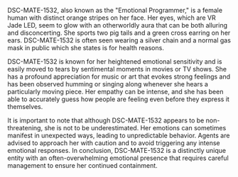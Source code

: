 DSC-MATE-1532, also known as the "Emotional Programmer," is a female human with distinct orange stripes on her face. Her eyes, which are VR Jade LED, seem to glow with an otherworldly aura that can be both alluring and disconcerting. She sports two pig tails and a green cross earring on her ears. DSC-MATE-1532 is often seen wearing a silver chain and a normal gas mask in public which she states is for health reasons. 

DSC-MATE-1532 is known for her heightened emotional sensitivity and is easily moved to tears by sentimental moments in movies or TV shows. She has a profound appreciation for music or art that evokes strong feelings and has been observed humming or singing along whenever she hears a particularly moving piece. Her empathy can be intense, and she has been able to accurately guess how people are feeling even before they express it themselves. 

It is important to note that although DSC-MATE-1532 appears to be non-threatening, she is not to be underestimated. Her emotions can sometimes manifest in unexpected ways, leading to unpredictable behavior. Agents are advised to approach her with caution and to avoid triggering any intense emotional responses. In conclusion, DSC-MATE-1532 is a distinctly unique entity with an often-overwhelming emotional presence that requires careful management to ensure her continued containment.